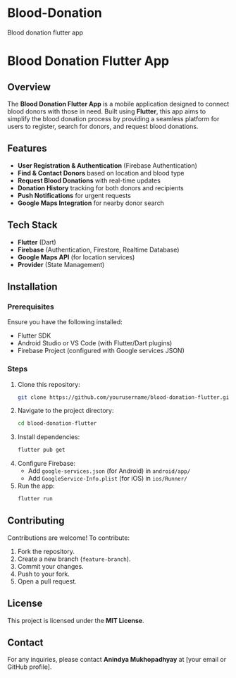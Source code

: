 # Blood-Donation
Blood donation flutter app
# Blood Donation Flutter App

## Overview
The **Blood Donation Flutter App** is a mobile application designed to connect blood donors with those in need. Built using **Flutter**, this app aims to simplify the blood donation process by providing a seamless platform for users to register, search for donors, and request blood donations.

## Features
- **User Registration & Authentication** (Firebase Authentication)
- **Find & Contact Donors** based on location and blood type
- **Request Blood Donations** with real-time updates
- **Donation History** tracking for both donors and recipients
- **Push Notifications** for urgent requests
- **Google Maps Integration** for nearby donor search

## Tech Stack
- **Flutter** (Dart)
- **Firebase** (Authentication, Firestore, Realtime Database)
- **Google Maps API** (for location services)
- **Provider** (State Management)

## Installation
### Prerequisites
Ensure you have the following installed:
- Flutter SDK
- Android Studio or VS Code (with Flutter/Dart plugins)
- Firebase Project (configured with Google services JSON)

### Steps
1. Clone this repository:
   ```sh
   git clone https://github.com/yourusername/blood-donation-flutter.git
   ```
2. Navigate to the project directory:
   ```sh
   cd blood-donation-flutter
   ```
3. Install dependencies:
   ```sh
   flutter pub get
   ```
4. Configure Firebase:
   - Add `google-services.json` (for Android) in `android/app/`
   - Add `GoogleService-Info.plist` (for iOS) in `ios/Runner/`
5. Run the app:
   ```sh
   flutter run
   ```

## Contributing
Contributions are welcome! To contribute:
1. Fork the repository.
2. Create a new branch (`feature-branch`).
3. Commit your changes.
4. Push to your fork.
5. Open a pull request.

## License
This project is licensed under the **MIT License**.

## Contact
For any inquiries, please contact **Anindya Mukhopadhyay** at [your email or GitHub profile].


